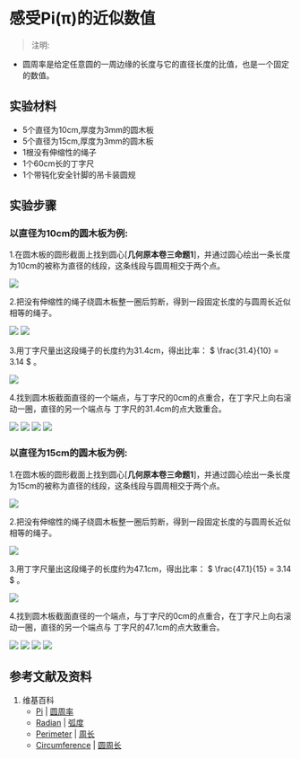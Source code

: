 # 感受Pi(π)的近似数值

> 注明:
>  
- 圆周率是给定任意圆的一周边缘的长度与它的直径长度的比值，也是一个固定的数值。

## 实验材料

- 5个直径为10cm,厚度为3mm的圆木板
- 5个直径为15cm,厚度为3mm的圆木板
- 1根没有伸缩性的绳子
- 1个60cm长的丁字尺
- 1个带钝化安全针脚的吊卡装圆规

## 实验步骤

### 以直径为10cm的圆木板为例:

1.在圆木板的圆形截面上找到圆心[**几何原本卷三命题1**]，并通过圆心绘出一条长度为10cm的被称为直径的线段，这条线段与圆周相交于两个点。

![](/images/欧几里得几何/三角学/圆周率/感受π的近似数值/1a0.jpg)

2.把没有伸缩性的绳子绕圆木板整一圈后剪断，得到一段固定长度的与圆周长近似相等的绳子。

![](/images/欧几里得几何/三角学/圆周率/感受π的近似数值/1a1.jpg)
![](/images/欧几里得几何/三角学/圆周率/感受π的近似数值/1a2.jpg)

3.用丁字尺量出这段绳子的长度约为31.4cm，得出比率： $ \frac{31.4}{10} = 3.14 $ 。

![](/images/欧几里得几何/三角学/圆周率/感受π的近似数值/1a3.jpg)

4.找到圆木板截面直径的一个端点，与丁字尺的0cm的点重合，在丁字尺上向右滚动一圈，直径的另一个端点与
丁字尺的31.4cm的点大致重合。

![](/images/欧几里得几何/三角学/圆周率/感受π的近似数值/1a4.jpg)
![](/images/欧几里得几何/三角学/圆周率/感受π的近似数值/1a5.jpg)
![](/images/欧几里得几何/三角学/圆周率/感受π的近似数值/1a6.jpg)
![](/images/欧几里得几何/三角学/圆周率/感受π的近似数值/1a7.jpg)

### 以直径为15cm的圆木板为例:

1.在圆木板的圆形截面上找到圆心[**几何原本卷三命题1**]，并通过圆心绘出一条长度为15cm的被称为直径的线段，这条线段与圆周相交于两个点。

![](/images/欧几里得几何/三角学/圆周率/感受π的近似数值/2a0.jpg)

2.把没有伸缩性的绳子绕圆木板整一圈后剪断，得到一段固定长度的与圆周长近似相等的绳子。

![](/images/欧几里得几何/三角学/圆周率/感受π的近似数值/2a1.jpg)

3.用丁字尺量出这段绳子的长度约为47.1cm，得出比率： $ \frac{47.1}{15} = 3.14 $ 。

![](/images/欧几里得几何/三角学/圆周率/感受π的近似数值/2a2.jpg)

4.找到圆木板截面直径的一个端点，与丁字尺的0cm的点重合，在丁字尺上向右滚动一圈，直径的另一个端点与
丁字尺的47.1cm的点大致重合。

![](/images/欧几里得几何/三角学/圆周率/感受π的近似数值/2a3.jpg)
![](/images/欧几里得几何/三角学/圆周率/感受π的近似数值/2a4.jpg)
![](/images/欧几里得几何/三角学/圆周率/感受π的近似数值/2a5.jpg)
![](/images/欧几里得几何/三角学/圆周率/感受π的近似数值/2a6.jpg)

## 参考文献及资料

1. 维基百科
	- [Pi](https://en.wikipedia.org/wiki/Pi) | [圆周率](https://zh.wikipedia.org/wiki/%E5%9C%93%E5%91%A8%E7%8E%87) 
	- [Radian](https://en.wikipedia.org/wiki/Radian) | [弧度](https://zh.wikipedia.org/wiki/%E5%BC%A7%E5%BA%A6) 
	- [Perimeter](https://en.wikipedia.org/wiki/Perimeter) | [周长](https://zh.wikipedia.org/wiki/周长) 
	- [Circumference](https://en.wikipedia.org/wiki/Circumference) | [圆周长](https://zh.wikipedia.org/wiki/圓周) 	

